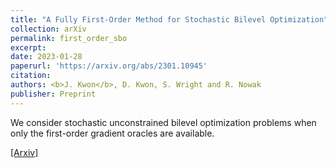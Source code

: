 ```yaml
---
title: "A Fully First-Order Method for Stochastic Bilevel Optimization"
collection: arXiv
permalink: first_order_sbo
excerpt: 
date: 2023-01-28
paperurl: 'https://arxiv.org/abs/2301.10945'
citation: 
authors: <b>J. Kwon</b>, D. Kwon, S. Wright and R. Nowak
publisher: Preprint
---
```


We consider stochastic unconstrained bilevel optimization problems when only the first-order gradient oracles are available. 

[[Arxiv]](https://arxiv.org/abs/2301.10945)